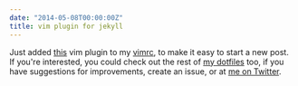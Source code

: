 ```yaml
---
date: "2014-05-08T00:00:00Z"
title: vim plugin for jekyll
---
```


Just added [this](https://github.com/csexton/jekyll.vim/) vim plugin to my [vimrc](https://github.com/marcusramberg/dotfiles/blob/master/link/.vimrc), to make it easy to start a new post. If you're interested, you could check out the rest of [my dotfiles](https://github.com/marcusramberg/dotfiles/) too, if you have suggestions for  improvements, create an issue, or at [me on Twitter](http://twitter.com/marcusramberg/).
